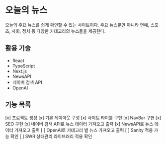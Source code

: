 # 오늘의 뉴스
오늘의 주요 뉴스를 쉽게 확인할 수 있는 사이트이다. 주요 뉴스뿐만 아니라 연예, 스포츠, 사회, 정치 등 다양한 카테고리의 뉴스들을 제공한다.   

## 활용 기술
* React
* TypeScript
* Next.js
* NewsAPI
* 네이버 검색 API
* OpenAI

## 기능 목록
[x] 프로젝트 생성
[x] 기본 레이아웃 구성
[x] 사이트 타이틀 구현
[x] NavBar 구현
[x] SEO 구현
[x] 네이버 검색 API로 뉴스 데이터 가져오고 출력
[x] NewsAPI로 뉴스 데이터 가져오고 출력
[ ] OpenAI로 카테고리 별 뉴스 가져오고 출력
[ ] Sanity 적용 가능 확인
[ ] SWR 상태관리 라이브러리 적용 확인